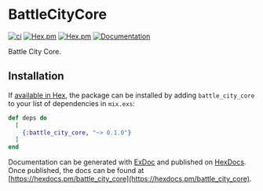 # BattleCityCore

[![ci](https://github.com/clszzyh/battle_city_core/workflows/ci/badge.svg)](https://github.com/clszzyh/battle_city_core/actions)
[![Hex.pm](https://img.shields.io/hexpm/v/battle_city_core)](http://hex.pm/packages/battle_city_core)
[![Hex.pm](https://img.shields.io/hexpm/dt/battle_city_core)](http://hex.pm/packages/battle_city_core)
[![Documentation](https://img.shields.io/badge/hexdocs-latest-blue.svg)](https://hexdocs.pm/battle_city_core/readme.html)

<!-- MDOC -->

Battle City Core.

<!-- MDOC -->

## Installation

If [available in Hex](https://hex.pm/docs/publish), the package can be installed
by adding `battle_city_core` to your list of dependencies in `mix.exs`:

```elixir
def deps do
  [
    {:battle_city_core, "~> 0.1.0"}
  ]
end
```

Documentation can be generated with [ExDoc](https://github.com/elixir-lang/ex_doc)
and published on [HexDocs](https://hexdocs.pm). Once published, the docs can
be found at [https://hexdocs.pm/battle_city_core](https://hexdocs.pm/battle_city_core).
